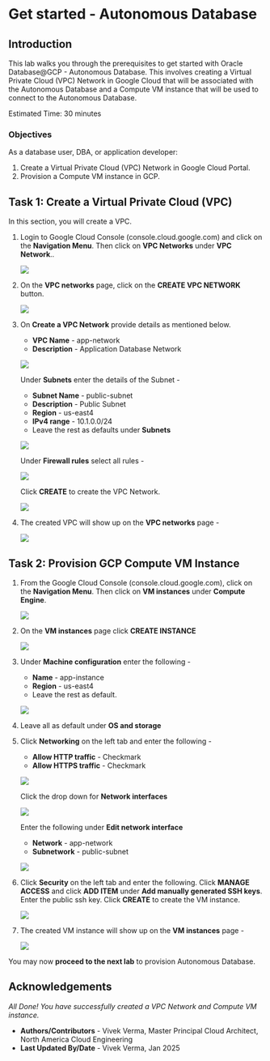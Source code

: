 
# Get started - Autonomous Database

## Introduction

This lab walks you through the prerequisites to get started with Oracle Database@GCP - Autonomous Database. This involves creating a Virtual Private Cloud (VPC) Network in Google Cloud that will be associated with the Autonomous Database and a Compute VM instance that will be used to connect to the Autonomous Database.


Estimated Time: 30 minutes

### Objectives

As a database user, DBA, or application developer:

1. Create a Virtual Private Cloud (VPC) Network in Google Cloud Portal.
2. Provision a Compute VM instance in GCP.

## Task 1: Create a Virtual Private Cloud (VPC)

In this section, you will create a VPC.

1.  Login to Google Cloud Console (console.cloud.google.com) and click on the **Navigation Menu**. Then click on **VPC Networks** under **VPC Network**..

    ![](./images/navigation-menu.png " ")

2.	On the **VPC networks** page, click on the **CREATE VPC NETWORK** button.

    ![](./images/create-vpc.png " ")

3.	On **Create a VPC Network** provide details as mentioned below. 
    
    * **VPC Name** - app-network
    * **Description** - Application Database Network

    ![](./images/vpc-name.png " ")

    Under **Subnets** enter the details of the Subnet -

    * **Subnet Name** - public-subnet
    * **Description** - Public Subnet
    * **Region** - us-east4
    * **IPv4 range** - 10.1.0.0/24
    * Leave the rest as defaults under **Subnets**

    ![](./images/vpc-subnet.png " ")

    Under **Firewall rules** select all rules -

    ![](./images/vpc-firewall.png " ")

    Click **CREATE** to create the VPC Network.

    ![](./images/vpc-create.png " ")

4.	The created VPC will show up on the **VPC networks** page -

    ![](./images/vpc-app-network.png " ")

## Task 2:  Provision GCP Compute VM Instance

1.  From the Google Cloud Console (console.cloud.google.com), click on the **Navigation Menu**. Then click on **VM instances** under **Compute Engine**.

    ![](./images/compute-vm-navigate.png " ")

2. On the **VM instances** page click **CREATE INSTANCE**

    ![](./images/compute-vm-create.png " ")

3. Under **Machine configuration** enter the following -

    * **Name** - app-instance
    * **Region** - us-east4
    * Leave the rest as default.

    ![](./images/compute-vm-machine-config.png " ")

4.  Leave all as default under **OS and storage**

5.  Click **Networking** on the left tab and enter the following -

    * **Allow HTTP traffic** - Checkmark
    * **Allow HTTPS traffic** - Checkmark

    ![](./images/compute-vm-networking.png " ")

    Click the drop down for **Network interfaces**

    ![](./images/compute-vm-network-default.png " ")

    Enter the following under **Edit network interface**

    * **Network** - app-network
    * **Subnetwork** - public-subnet

    ![](./images/compute-vm-network-config.png " ")

6.  Click **Security** on the left tab and enter the following. Click **MANAGE ACCESS** and click **ADD ITEM** under **Add manually generated SSH keys**. Enter the public ssh key. Click **CREATE** to create the VM instance.

    ![](./images/compute-vm-ssh-create.png " ")

7.	The created VM instance will show up on the **VM instances** page -

    ![](./images/compute-vm-instance.png " ")

You may now **proceed to the next lab** to provision Autonomous Database.

## Acknowledgements

*All Done! You have successfully created a VPC Network and Compute VM instance.*

- **Authors/Contributors** - Vivek Verma, Master Principal Cloud Architect, North America Cloud Engineering
- **Last Updated By/Date** - Vivek Verma, Jan 2025